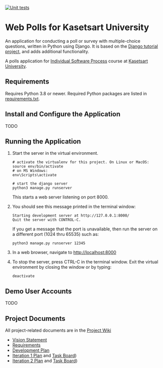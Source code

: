 [![Unit tests](https://github.com/PanupunJanin/ku-polls/actions/workflows/django.yml/badge.svg)](https://github.com/PanupunJanin/ku-polls/actions/workflows/django.yml)

# Web Polls for Kasetsart University

An application for conducting a poll or survey with multiple-choice questions, written in Python using Django. It is based on the [Django tutorial project][django-tutorial], and adds additional functionality.

A polls application for [Individual Software Process](https://cpske.github.io/ISP) course at [Kasetsart University](https://ku.ac.th).

## Requirements

Requires Python 3.8 or newer.  Required Python packages are listed in [requirements.txt](./requirements.txt). 

## Install and Configure the Application

TODO

## Running the Application

1. Start the server in the virtual environment. 
   ```
   # activate the virtualenv for this project. On Linux or MacOS:
   source env/bin/activate
   # on MS Windows:
   env\Scripts\activate

   # start the django server
   python3 manage.py runserver
   ```
   This starts a web server listening on port 8000.

2. You should see this message printed in the terminal window:
   ```
   Starting development server at http://127.0.0.1:8000/
   Quit the server with CONTROL-C.
   ```
   If you get a message that the port is unavailable, then run the server on a different port (1024 thru 65535) such as:
   ```
   python3 manage.py runserver 12345
   ```

3. In a web browser, navigate to <http://localhost:8000>

4. To stop the server, press CTRL-C in the terminal window. Exit the virtual environment by closing the window or by typing:
   ```
   deactivate
   ```

## Demo User Accounts

TODO

## Project Documents

All project-related documents are in the [Project Wiki](https://github.com/PanupunJanin/ku-polls/wiki)

- [Vision Statement](https://github.com/PanupunJanin/ku-polls/wiki/Vision-Statement)
- [Requirements](https://github.com/PanupunJanin/ku-polls/wiki/Requirements)
- [Development Plan](https://github.com/PanupunJanin/ku-polls/wiki/Development-Plan)
- [Iteration 1 Plan](https://github.com/PanupunJanin/ku-polls/wiki/Iteration-1-Plan) and [Task Board](https://github.com/users/PanupunJanin/projects/1))
- [Iteration 2 Plan](https://github.com/PanupunJanin/ku-polls/wiki/Iteration-2-Plan) and [Task Board](https://github.com/users/PanupunJanin/projects/2))

[django-tutorial]: https://docs.djangoproject.com/en/3.1/intro/tutorial01/
